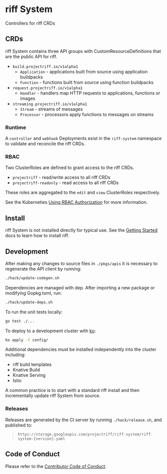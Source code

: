 # riff System

Controllers for riff CRDs

## CRDs

riff System contains three API groups with CustomResourceDefinitions that are the public API for riff.

- `build.projectriff.io/v1alpha1`
  - `Application` - applications built from source using application buildpacks
  - `Function` - functions built from source using function buildpacks
- `request.projectriff.io/v1alpha1`
  - `Handler` - handlers map HTTP requests to applications, functions or images
- `streaming.projectriff.io/v1alpha1`
  - `Stream` - streams of messages
  - `Processor` - processors apply functions to messages on streams

### Runtime

A `controller` and `webhook` Deployments exist in the `riff-system` namespace to validate and reconcile the riff CRDs.

### RBAC

Two ClusterRoles are defined to grant access to the riff CRDs.

- `projectriff` - read/write access to all riff CRDs
- `projectriff-readonly` - read access to all riff CRDs

These roles are aggregated to the `edit` and `view` ClusterRoles respectively.

See the Kuberneties [Using RBAC Authorization](https://kubernetes.io/docs/reference/access-authn-authz/rbac/) for more information.

## Install

riff System is not installed directly for typical use. See the [Getting Started](https://projectriff.io/docs/getting-started/) docs to learn how to install riff.

## Development

After making any changes to source files in `./pkgs/apis` it is necessary to regenerate the API client by running:

```sh
./hack/update-codegen.sh
```

Dependencies are managed with dep. After importing a new package or modifying Gopkg.toml, run:

```sh
./hack/update-deps.sh
```

To run the unit tests locally:

```sh
go test ./...
```

To deploy to a development cluster with [ko](https://github.com/google/ko):

```sh
ko apply -f config/
```

Additional dependencies must be installed independently into the cluster including:

- riff build templates
- Knative Build
- Knative Serving
- Istio

A common practice is to start with a standard riff install and then incrementally update riff System from source.

### Releases

Releases are generated by the CI server by running `./hack/release.sh`, and published to:

> `https://storage.googleapis.com/projectriff/riff-system/riff-system-{version}.yaml`

## Code of Conduct

Please refer to the [Contributor Code of Conduct](CODE_OF_CONDUCT.adoc).
